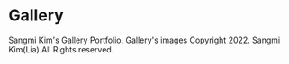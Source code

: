 # Gallery
Sangmi Kim's Gallery Portfolio.
Gallery's images Copyright 2022. Sangmi Kim(Lia).All Rights reserved.
